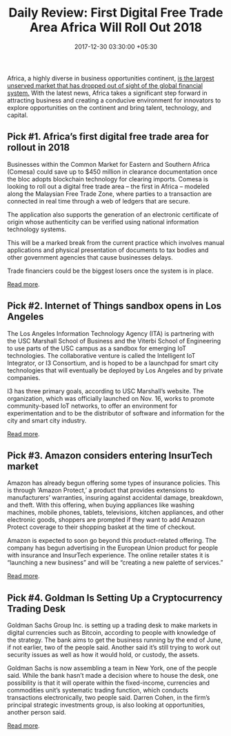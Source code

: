﻿---
title: 'Daily Review: First Digital Free Trade Area  Africa Will Roll Out 2018'
date: 2017-12-30 03:30:00 +05:30
tags:
- innovation
- internet of things
- IoT
- insurtech
- cryptocurrency
- trading
Person: Elena Mesropyan
Image: "/uploads/Screenshot%202017-12-28%20at%208.04.39%20PM.png"
category:
- Financial Inclusion
- Cryptocurrency
- Insurtech
Companies:
- Amazon
- Goldman Sachs
- I3
Markets:
- US
- Africa
- Europe
---

Africa, a highly diverse in business opportunities continent, [is the largest unserved market that has dropped out of sight of the global financial system.](https://letstalkpayments.com/africa-the-largest-unserved-market-dropped-out-of-sight-of-the-financial-system/) With the latest news, Africa takes a significant step forward in attracting business and creating a conducive environment for innovators to explore opportunities on the continent and bring talent, technology, and capital.

## Pick #1. Africa’s first digital free trade area for rollout in 2018

Businesses within the Common Market for Eastern and Southern Africa (Comesa) could save up to $450 million in clearance documentation once the bloc adopts blockchain technology for clearing imports. Comesa is looking to roll out a digital free trade area – the first in Africa – modeled along the Malaysian Free Trade Zone, where parties to a transaction are connected in real time through a web of ledgers that are secure.

The application also supports the generation of an electronic certificate of origin whose authenticity can be verified using national information technology systems.

This will be a marked break from the current practice which involves manual applications and physical presentation of documents to tax bodies and other government agencies that cause businesses delays.

Trade financiers could be the biggest losers once the system is in place.

[Read more](http://www.theeastafrican.co.ke/business/Africa-first-digital-free-trade-area-for-rollout-in-2018/2560-4240522-y4jpnb/index.html).

## Pick #2. Internet of Things sandbox opens in Los Angeles

The Los Angeles Information Technology Agency (ITA) is partnering with the USC Marshall School of Business and the Viterbi School of Engineering to use parts of the USC campus as a sandbox for emerging IoT technologies. The collaborative venture is called the Intelligent IoT Integrator, or I3 Consortium, and is hoped to be a launchpad for smart city technologies that will eventually be deployed by Los Angeles and by private companies.

I3 has three primary goals, according to USC Marshall’s website. The organization, which was officially launched on Nov. 16, works to promote community-based IoT networks, to offer an environment for experimentation and to be the distributor of software and information for the city and smart city industry.

[Read more](http://statescoop.com/internet-of-things-sandbox-opens-in-los-angeles).

## Pick #3. Amazon considers entering InsurTech market

Amazon has already begun offering some types of insurance policies. This is through ‘Amazon Protect,’ a product that provides extensions to manufacturers’ warranties, insuring against accidental damage, breakdown, and theft. With this offering, when buying appliances like washing machines, mobile phones, tablets, televisions, kitchen appliances, and other electronic goods, shoppers are prompted if they want to add Amazon Protect coverage to their shopping basket at the time of checkout.

Amazon is expected to soon go beyond this product-related offering. The company has begun advertising in the European Union product for people with insurance and InsurTech experience. The online retailer states it is “launching a new business” and will be “creating a new palette of services.”

[Read more](http://www.digitaljournal.com/business/amazon-considering-entering-insurtech-market/article/510914).

## Pick #4. Goldman Is Setting Up a Cryptocurrency Trading Desk

Goldman Sachs Group Inc. is setting up a trading desk to make markets in digital currencies such as Bitcoin, according to people with knowledge of the strategy. The bank aims to get the business running by the end of June, if not earlier, two of the people said. Another said it’s still trying to work out security issues as well as how it would hold, or custody, the assets.

Goldman Sachs is now assembling a team in New York, one of the people said. While the bank hasn’t made a decision where to house the desk, one possibility is that it will operate within the fixed-income, currencies and commodities unit’s systematic trading function, which conducts transactions electronically, two people said. Darren Cohen, in the firm’s principal strategic investments group, is also looking at opportunities, another person said.

[Read more](https://www.bloomberg.com/news/articles/2017-12-21/goldman-is-said-to-be-building-a-cryptocurrency-trading-desk).